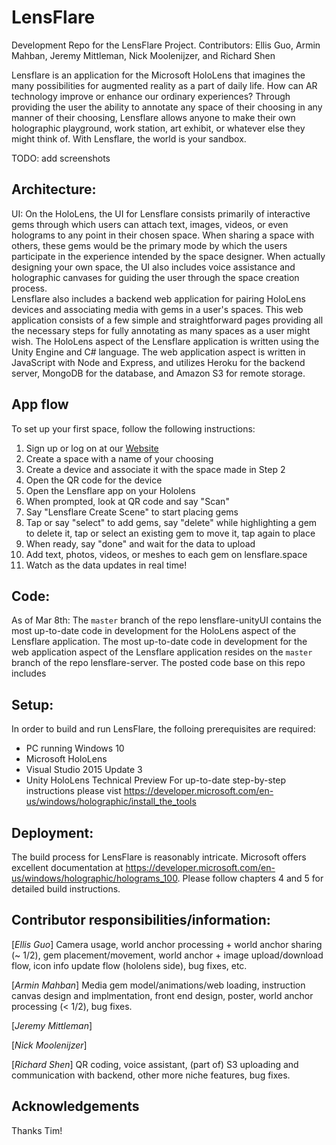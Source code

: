 # LensFlare
Development Repo for the LensFlare Project.
Contributors: Ellis Guo, Armin Mahban, Jeremy Mittleman, Nick Moolenijzer, and Richard Shen

Lensflare is an application for the Microsoft HoloLens that imagines the many possibilities for augmented reality as a part of daily life. How can AR technology improve or enhance our ordinary experiences? Through providing the user the ability to annotate any space of their choosing in any manner of their choosing, Lensflare allows anyone to make their own holographic playground, work station, art exhibit, or whatever else they might think of. With Lensflare, the world is your sandbox.

TODO: add screenshots

## Architecture:
UI: On the HoloLens, the UI for Lensflare consists primarily of interactive gems through which users can attach text, images, videos, or even holograms to any point in their chosen space. When sharing a space with others, these gems would be the primary mode by which the users participate in the experience intended by the space designer. When actually designing your own space, the UI also includes voice assistance and holographic canvases for guiding the user through the space creation process.  
Lensflare also includes a backend web application for pairing HoloLens devices and associating media with gems in a user's spaces. This web application consists of a few simple and straightforward pages providing all the necessary steps for fully annotating as many spaces as a user might wish. 
The HoloLens aspect of the Lensflare application is written using the Unity Engine and C# language. The web application aspect is written in JavaScript with Node and Express, and utilizes Heroku for the backend server, MongoDB for the database, and Amazon S3 for remote storage.

## App flow

To set up your first space, follow the following instructions:

1. Sign up or log on at our [Website](www.lensflare.space) 
2. Create a space with a name of your choosing
3. Create a device and associate it with the space made in Step 2
4. Open the QR code for the device
5. Open the Lensflare app on your Hololens
6. When prompted, look at QR code and say "Scan"
7. Say "Lensflare Create Scene" to start placing gems
8. Tap or say "select" to add gems, say "delete" while highlighting a gem to delete it, tap or select an existing gem to move it, tap again to place
9. When ready, say "done" and wait for the data to upload
10. Add text, photos, videos, or meshes to each gem on lensflare.space
11. Watch as the data updates in real time!

## Code:
As of Mar 8th: The `master` branch of the repo lensflare-unityUI contains the most up-to-date code in development for the HoloLens aspect of the Lensflare application. The most up-to-date code in development for the web application aspect of the Lensflare application resides on the `master` branch of the repo lensflare-server. The posted code base on this repo includes 

## Setup:
In order to build and run LensFlare, the folloing prerequisites are required:
* PC running Windows 10
* Microsoft HoloLens
* Visual Studio 2015 Update 3
* Unity HoloLens Technical Preview
For up-to-date step-by-step instructions please vist <https://developer.microsoft.com/en-us/windows/holographic/install_the_tools>

## Deployment:
The build process for LensFlare is reasonably intricate. Microsoft offers excellent documentation at <https://developer.microsoft.com/en-us/windows/holographic/holograms_100>. Please follow chapters 4 and 5 for detailed build instructions. 

## Contributor responsibilities/information:
[*Ellis Guo*] Camera usage, world anchor processing + world anchor sharing (~ 1/2), gem placement/movement, world anchor + image upload/download flow, icon info update flow (hololens side), bug fixes, etc.

[*Armin Mahban*] Media gem model/animations/web loading, instruction canvas design and implmentation, front end design, poster, world anchor processing (< 1/2), bug fixes. 

[*Jeremy Mittleman*] 

[*Nick Moolenijzer*] 

[*Richard Shen*] QR coding, voice assistant, (part of) S3 uploading and communication with backend, other more niche features, bug fixes.

## Acknowledgements

Thanks Tim!
